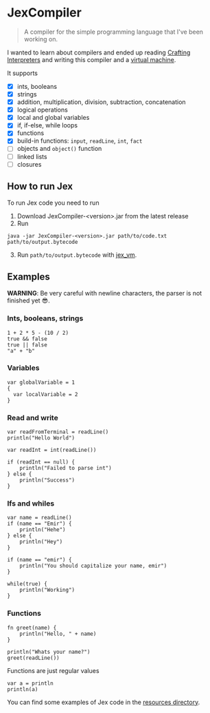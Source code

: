 # JexCompiler

> A compiler for the simple programming language that I've been working on.

I wanted to learn about compilers and ended up reading [Crafting Interpreters](https://craftinginterpreters.com/) and writing this compiler
and a [virtual machine](https://github.com/Furetur/jex_vm).

It supports
- [x] ints, booleans
- [x] strings
- [x] addition, multiplication, division, subtraction, concatenation
- [x] logical operations
- [x] local and global variables
- [x] if, if-else, while loops
- [x] functions
- [x] build-in functions: `input`, `readLine`, `int`, `fact`
- [ ] objects and `object()` function
- [ ] linked lists
- [ ] closures

## How to run Jex

To run Jex code you need to run

1. Download JexCompiler-\<version\>.jar from the latest release
2. Run
  ```shell
  java -jar JexCompiler-<version>.jar path/to/code.txt path/to/output.bytecode
  ```
3. Run `path/to/output.bytecode` with [jex_vm](https://github.com/Furetur/jex_vm).


## Examples

**WARNING**: Be very careful with newline characters, the parser is not finished yet 😎.

### Ints, booleans, strings

```
1 + 2 * 5 - (10 / 2)
true && false
true || false
"a" + "b"
```

### Variables

```
var globalVariable = 1
{
  var localVariable = 2 
}
```

### Read and write

```
var readFromTerminal = readLine()
println("Hello World")

var readInt = int(readLine())

if (readInt == null) {
    println("Failed to parse int")
} else {
    println("Success")
}
```

### Ifs and whiles

```
var name = readLine()
if (name == "Emir") {
    println("Hehe")
} else {
    println("Hey")
}

if (name == "emir") {
    println("You should capitalize your name, emir")
}
```

```
while(true) {
    println("Working")
}
```

### Functions

```
fn greet(name) {
    println("Hello, " + name)
}

println("Whats your name?")
greet(readLine())
```

Functions are just regular values

```
var a = println
println(a)
```

You can find some examples of Jex code in the [resources directory](src/test/resources).
